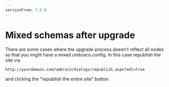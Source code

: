 ```yaml
---
versionFrom: 7.0.0
---
```


# Mixed schemas after upgrade

There are some cases where the upgrade process doesn't reflect all nodes so that you might have a mixed umbraco.config. In this case republish the site via

    http://yourdomain.com/umbraco/dialogs/republish.aspx?xml=true

and clicking the "republish the entire site" button.
